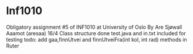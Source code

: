 # Inf1010
Obligatory assignment #5 of INF1010 at University of Oslo
By Are Sjøwall Aaamot (aresaa)
16/4
Class structure done
test.java and in.txt included for testing
todo:
add gaa,finnUtvei and finnUtveiFra(int kol, int rad) methods in Ruter

